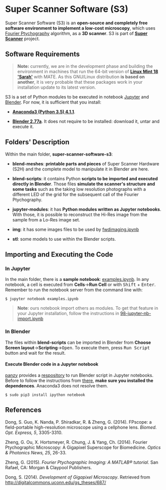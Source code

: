 Super Scanner Software (S3)
===========================

Super Scanner Software (S3) is an **open-source and completely free software environment to implement a low-cost microscopy**, which uses [Fourier Ptychography](https://sites.google.com/site/gazheng/Fourier-Ptychograph) algorithm, as a **3D scanner**. S3 is part of [**Super Scanner**](http://www.superscanner.cl) project.

Software Requirements
---------------------

> **Note:** currently, we are in the development phase and building the environment in machines that run the 64-bit version of **[Linux Mint 18 'Sarah'](https://linuxmint.com/download.php)** with MATE. As this GNU/Linux distribution **is based on another**, it is very probable that these packages work in your installation update to its latest version.

S3 is a set of Python modules to be executed in notebook [Jupyter](http://jupyter.org) and [Blender](https://www.blender.org). For now, it is sufficient that you install:

- [**Anaconda3 (Python 3.5) 4.1.1**](https://www.continuum.io/downloads).

- [**Blender 2.77a**](https://www.blender.org/download/). It does not require to be installed: download it, untar and execute it.

Folders' Description
--------------------
Within the main folder, **super-scanner-software-s3**:

- **blend-meshes**: **printable parts and pieces** of Super Scanner Hardware (S2H) and the complete model to manipulate it in Blender are here.

- **blend-scripts**: it contains Python **scripts to be imported and executed directly in Blender**. Those files **simulate the scanner's structure and some tasks** such as the taking low resolution photographs with a different LED of the grid for the subsequent call of the Fourier Ptychography.

- **jupyter-modules**: it has **Python modules written as Jupyter notebooks**. With those, it is possible to reconstruct the Hi-Res image from the sample from a Lo-Res image set.

- **img**: it has some images files to be used by [fwdimaging.ipynb](jupyter-modules/fwdimaging.ipynb)

- **stl**: some models to use within the Blender scripts.

Importing and Executing the Code
--------------------------------

### In Jupyter

In the main folder, there is a **sample notebook**: [examples.ipynb](examples.ipynb). In any notebook, a cell is executed from **Cells**&rarr;**Run Cell** or with <kbd>Shift</kbd> &#43; <kbd>Enter</kbd>. Remember to run the notebook server from the command line with:

```
$ jupyter notebook examples.ipynb
```

> **Note**: ours notebook import others as modules. To get that feature in your Jupyter installation, follow the instructions in [98-jupyter-nb-import.ipynb](jupyter-modules/autostart/98-jupyter-nb-import.ipynb)

### In Blender

The files within **blend-scripts** can be imported in Blender from **Choose Screen layout**&rarr;**Scripting**&rarr;<kbd>Open</kbd>. To execute them, press <kbd>Run Script</kbd> button and wait for the result.

#### Execute Blender code in a Jupyter notebook

[panzy](https://github.com/panzi) provides a [respository](https://github.com/panzi/blender_ipython) to run Blender script in Jupyter notebooks. Before to follow the instructions from [there](https://github.com/panzi/blender_ipython), **make sure you installed the dependences**. Anaconda3 does not resolve them.

```
$ sudo pip3 install ipython notebook
```

References
----------

Dong, S. Guo, K. Nanda, P. Shiradkar, R. & Zheng, G. (2014). FPscope: a field-portable high-resolution microscope using a cellphone lens. *Biomed. Opt. Express, 5*, 3305-3310.

Zheng, G. Ou, X. Hortsmeyer, R. Chung, J. & Yang, Ch. (2014). Fourier Ptychographic Microscopy: A Gigapixel Superscope for Biomedicine. *Optics & Photonics News, 25*, 26-33.

Zheng, G. (2015). *Fourier Ptychographic Imaging: A MATLAB® tutorial*. San Rafael, CA: Morgan & Claypool Publishers.

Dong, S. (2014). *Development of Gigapixel Microscopy*. Retrieved from http://digitalcommons.uconn.edu/gs_theses/687/
